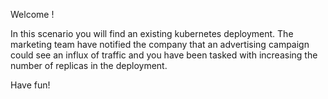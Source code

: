 Welcome !

In this scenario you will find an existing kubernetes deployment. The marketing team have notified the company that an advertising campaign could see an influx of traffic and you have been tasked with increasing the number of replicas in the deployment. 

Have fun!
